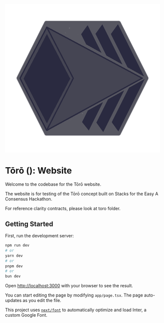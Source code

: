 ![](./public/ologo-nobg.png)

# Tōrō (): Website

Welcome to the codebase for the Tōrō website.

The website is for testing of the Tōrō concept built on Stacks for the Easy A Consensus Hackathon. 

For reference clarity contracts, please look at toro folder.

## Getting Started

First, run the development server:

```bash
npm run dev
# or
yarn dev
# or
pnpm dev
# or
bun dev
```

Open [http://localhost:3000](http://localhost:3000) with your browser to see the result.

You can start editing the page by modifying `app/page.tsx`. The page auto-updates as you edit the file.

This project uses [`next/font`](https://nextjs.org/docs/basic-features/font-optimization) to automatically optimize and load Inter, a custom Google Font.

